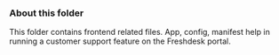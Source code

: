 ### About this folder
This folder contains frontend related files.
App, config, manifest help in running a customer support feature on the Freshdesk portal.   
